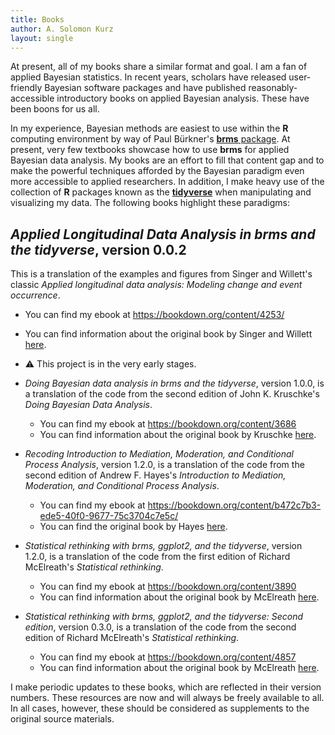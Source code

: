 ```yaml
---
title: Books
author: A. Solomon Kurz
layout: single
---
```


At present, all of my books share a similar format and goal. I am a fan of applied Bayesian statistics. In recent years, scholars have released user-friendly Bayesian software packages and have published reasonably-accessible introductory books on applied Bayesian analysis. These have been boons for us all.

In my experience, Bayesian methods are easiest to use within the **R** computing environment by way of Paul Bürkner's [**brms** package](https://github.com/paul-buerkner/brms). At present, very few textbooks showcase how to use **brms** for applied Bayesian data analysis. My books are an effort to fill that content gap and to make the powerful techniques afforded by the Bayesian paradigm even more accessible to applied researchers. In addition, I make heavy use of the collection of **R** packages known as the [**tidyverse**](https://www.tidyverse.org) when manipulating and visualizing my data. The following books highlight these paradigms:

## *Applied Longitudinal Data Analysis in brms and the tidyverse*, version 0.0.2

This is a translation of the examples and figures from Singer and Willett's classic *Applied longitudinal data analysis: Modeling change and event occurrence*. 
* You can find my ebook at https://bookdown.org/content/4253/
* You can find information about the original book by Singer and Willett [here](https://www.oxfordscholarship.com/view/10.1093/acprof:oso/9780195152968.001.0001/acprof-9780195152968).
* :warning: This project is in the very early stages.

* *Doing Bayesian data analysis in brms and the tidyverse*, version 1.0.0, is a translation of the code from the second edition of John K. Kruschke's *Doing Bayesian Data Analysis*.
  - You can find my ebook at https://bookdown.org/content/3686
  - You can find information about the original book by Kruschke [here](https://sites.google.com/site/doingbayesiandataanalysis/).

* *Recoding Introduction to Mediation, Moderation, and Conditional Process Analysis*, version 1.2.0, is a translation of the code from the second edition of Andrew F. Hayes's *Introduction to Mediation, Moderation, and Conditional Process Analysis*.
  - You can find my ebook at https://bookdown.org/content/b472c7b3-ede5-40f0-9677-75c3704c7e5c/
  - You can find the original book by Hayes [here](http://afhayes.com/introduction-to-mediation-moderation-and-conditional-process-analysis.html).
  
* *Statistical rethinking with brms, ggplot2, and the tidyverse*, version 1.2.0, is a translation of the code from the first edition of Richard McElreath's *Statistical rethinking*.
  - You can find my ebook at https://bookdown.org/content/3890
  - You can find information about the original book by McElreath [here](http://xcelab.net/rm/statistical-rethinking/).

* *Statistical rethinking with brms, ggplot2, and the tidyverse: Second edition*, version 0.3.0, is a translation of the code from the second edition of Richard McElreath's *Statistical rethinking*.
  - You can find my ebook at https://bookdown.org/content/4857
  - You can find information about the original book by McElreath [here](http://xcelab.net/rm/statistical-rethinking/).

I make periodic updates to these books, which are reflected in their version numbers. These resources are now and will always be freely available to all. In all cases, however, these should be considered as supplements to the original source materials.

